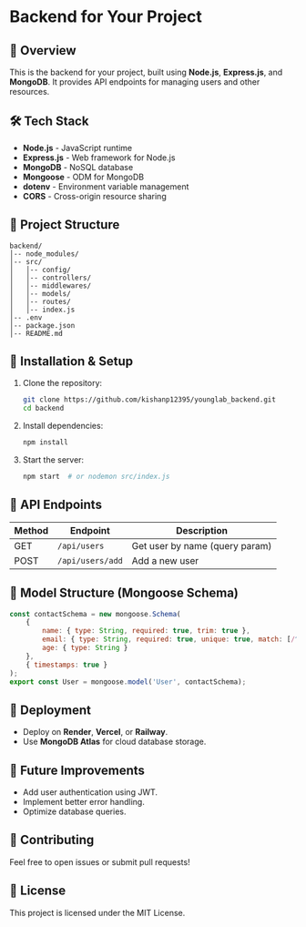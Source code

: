 # Backend for Your Project

## 🚀 Overview
This is the backend for your project, built using **Node.js**, **Express.js**, and **MongoDB**. It provides API endpoints for managing users and other resources.

## 🛠️ Tech Stack
- **Node.js** - JavaScript runtime
- **Express.js** - Web framework for Node.js
- **MongoDB** - NoSQL database
- **Mongoose** - ODM for MongoDB
- **dotenv** - Environment variable management
- **CORS** - Cross-origin resource sharing

## 📂 Project Structure
```
backend/
│-- node_modules/
│-- src/
│   │-- config/
│   │-- controllers/
│   │-- middlewares/
│   │-- models/
│   │-- routes/
│   │-- index.js
│-- .env
│-- package.json
│-- README.md
```

## 🔧 Installation & Setup
1. Clone the repository:
   ```sh
   git clone https://github.com/kishanp12395/younglab_backend.git
   cd backend
   ```
2. Install dependencies:
   ```sh
   npm install
   ```
3. Start the server:
   ```sh
   npm start  # or nodemon src/index.js
   ```

## 📡 API Endpoints
| Method | Endpoint         | Description             |
|--------|-----------------|-------------------------|
| GET    | `/api/users`    | Get user by name (query param) |
| POST   | `/api/users/add` | Add a new user         |

## 📜 Model Structure (Mongoose Schema)
```js
const contactSchema = new mongoose.Schema(
    {
        name: { type: String, required: true, trim: true },
        email: { type: String, required: true, unique: true, match: [/^\S+@\S+\.\S+$/, 'Please use a valid email address'] },
        age: { type: String }
    },
    { timestamps: true }
);
export const User = mongoose.model('User', contactSchema);
```

## 🚀 Deployment
- Deploy on **Render**, **Vercel**, or **Railway**.
- Use **MongoDB Atlas** for cloud database storage.

## 🎯 Future Improvements
- Add user authentication using JWT.
- Implement better error handling.
- Optimize database queries.

## 🤝 Contributing
Feel free to open issues or submit pull requests!

## 📜 License
This project is licensed under the MIT License.

